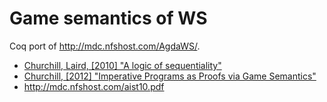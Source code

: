 # Game semantics of WS

Coq port of http://mdc.nfshost.com/AgdaWS/.

* [Churchill, Laird, [2010] "A logic of sequentiality"](https://purehost.bath.ac.uk/ws/portalfiles/portal/286939/csl10.pdf)
* [Churchill, [2012] "Imperative Programs as Proofs via Game Semantics"](http://mdc.nfshost.com/churchill-thesis.pdf)
* http://mdc.nfshost.com/aist10.pdf